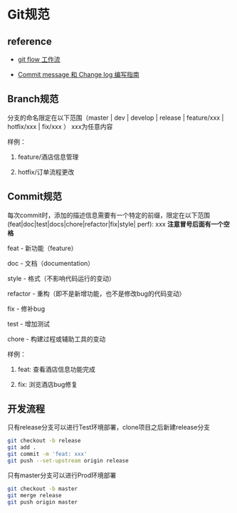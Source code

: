 # Git规范

## reference

- [git flow 工作流](https://github.com/xirong/my-git/blob/master/git-workflow-tutorial.md#23-gitflow工作流)

- [Commit message 和 Change log 编写指南](http://www.ruanyifeng.com/blog/2016/01/commit_message_change_log.html)

## Branch规范

分支的命名限定在以下范围（master | dev | develop | release | feature/xxx | hotfix/xxx | fix/xxx ） xxx为任意内容

样例：

1. feature/酒店信息管理

2. hotfix/订单流程更改 

## Commit规范

每次commit时，添加的描述信息需要有一个特定的前缀，限定在以下范围(feat|doc|test|docs|chore|refactor|fix|style| perf): xxx    **注意冒号后面有一个空格**

feat - 新功能（feature）

doc - 文档（documentation）

style - 格式（不影响代码运行的变动）

refactor - 重构（即不是新增功能，也不是修改bug的代码变动）

fix - 修补bug

test - 增加测试

chore - 构建过程或辅助工具的变动

样例：

1. feat: 查看酒店信息功能完成

2. fix: 浏览酒店bug修复

## 开发流程

只有release分支可以进行Test环境部署，clone项目之后新建release分支

```bash
git checkout -b release
git add .
git commit -m 'feat: xxx'
git push --set-upstream origin release
````

只有master分支可以进行Prod环境部署

```bash
git checkout -b master
git merge release
git push origin master
```